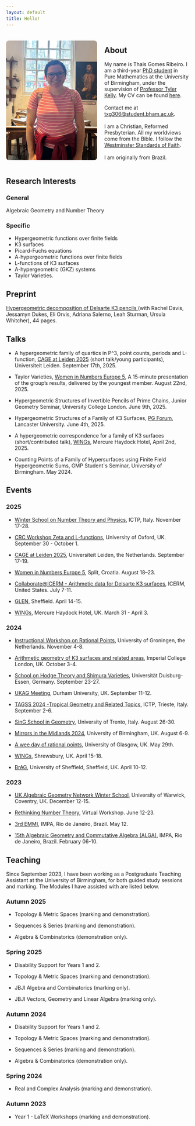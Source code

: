 ```yaml
---
layout: default
title: Hello!
--- 
```


<div style="display: flex; align-items: center; gap: 20px; margin-top: 20px;">
  <img src="phoot.jpg" alt="Descriptive alt text" style="width: 250px; border-radius: 8px;">
  <div>
    <h2>About</h2>
    <p>My name is Thais Gomes Ribeiro. I am a third-year <a href="https://www.birmingham.ac.uk/staff/profiles/maths/phd-students/gomes-ribeiro-thais">PhD student</a> in Pure Mathematics at the University of Birmingham, under the supervision of <a href="https://sites.google.com/view/tylerkelly/home">Professor Tyler Kelly</a>. My CV can be found <a href="https://drive.google.com/file/d/1wdPRrOpC1WuNck5YwdvwlXUy1Zwwog_N/view?usp=drive_link">here</a>. 
<br> <br>
Contact me at <a href="mailto:txg306@student.bham.ac.uk">txg306@student.bham.ac.uk</a>. 
<br> <br>
I am a Christian, Reformed Presbyterian. All my worldviews come from the Bible. I follow the <a href="https://thewestminsterstandard.org/the-westminster-standards/">Westminster Standards of Faith</a>. 
<br><br>
I am originally from Brazil.</p>
  </div>
</div>

<h2> Research Interests </h2> 

### General 
Algebraic Geometry and Number Theory

### Specific
- Hypergeometric functions over finite fields
- K3 surfaces
- Picard-Fuchs equations
- A-hypergeometric functions over finite fields
- L-functions of K3 surfaces
- A-hypergeometric (GKZ) systems
- Taylor Varieties. 

<h2> Preprint </h2>

<a href="https://arxiv.org/abs/2508.15049">Hypergeometric decomposition of Delsarte K3 pencils </a> (with Rachel Davis, Jessamyn Dukes, Eli Orvis, Adriana Salerno, Leah Sturman, Ursula Whitcher), 44 pages. 

<h2> Talks </h2>

- A hypergeometric family of quartics in P^3, point counts, periods and L-function, <a href="https://sites.google.com/view/cage-at-leiden/home">CAGE at Leiden 2025</a> (short talk/young participants), Universiteit Leiden. September 17th, 2025.

- Taylor Varieties, <a href="https://wine5.math.hr/">Women in Numbers Europe 5</a>, A 15-minute presentation of the group’s results, delivered by the youngest member. August 22nd, 2025. 

- Hypergeometric Structures of Invertible Pencils of Prime Chains, Junior Geometry Seminar, University College London. June 9th, 2025.

- Hypergeometric Structures of a Family of K3 Surfaces, <a href="https://www.lancaster.ac.uk/maths/about-us/events/pg-forum-thais-gomes-ribeiro/">PG Forum</a>, Lancaster University. June 4th, 2025.

- A hypergeometric correspondence for a family of K3 surfaces (short/contributed talk), <a href="https://sites.google.com/view/wings2025/home">WINGs</a>, Mercure Haydock Hotel, April 2nd, 2025. 

- Counting Points of a Family of Hypersurfaces using Finite Field Hypergeometric Sums, GMP Student`s Seminar, University of Birmingham. May 2024.

<h2> Events </h2>

### 2025

- <a href="https://indico.ictp.it/event/10965/overview">Winter School on Number Theory and Physics</a>, ICTP, Italy. November 17-28.

- <a href="https://www.claymath.org/events/zeta-and-l-functions/">CRC Workshop Zeta and L-functions</a>, University of Oxford, UK. September 30 - October 1.

- <a href="https://sites.google.com/view/cage-at-leiden/home">CAGE at Leiden 2025</a>, Universiteit Leiden, the Netherlands. September 17-19.

- <a href="https://wine5.math.hr/">Women in Numbers Europe 5</a>, Split, Croatia. August 18–23.

- <a href="https://icerm.brown.edu/collaborate#section-9">Collaborate@ICERM - Arithmetic data for Delsarte K3 surfaces</a>, ICERM, United States. July 7-11.

- <a href="https://sites.google.com/sheffield.ac.uk/glen-in-sheffield-2025/home">GLEN</a>, Sheffield. April 14-15.

- <a href="https://sites.google.com/view/wings2025/home">WINGs</a>, Mercure Haydock Hotel, UK. March 31 - April 3.

### 2024

- <a href="https://www.rationalpoints.nl/events-2/instructional-workshop-on-rational-points/">Instructional Workshop on Rational Points</a>, University of Groningen, the Netherlands. November 4-8.

- <a href="https://www.ma.imperial.ac.uk/~anskor/K3Imperial.htm">Arithmetic geometry of K3 surfaces and related areas</a>, Imperial College London, UK. October 3-4.

- <a href="https://hodge-shimura-2024.esaga.net/">School on Hodge Theory and Shimura Varieties</a>, Universität Duisburg-Essen, Germany. September 23-27.

- <a href="https://www.ukagnetwork.org/past-activities/durham-september-2024">UKAG Meeting</a>, Durham University, UK. September 11-12.

- <a href="https://indico.ictp.it/event/10503/overview">TAGSS 2024 -Tropical Geometry and Related Topics</a>, ICTP, Trieste, Italy. September 2-6.

- <a href="https://sites.google.com/unitn.it/sing-trento24">SinG School in Geometry</a>, University of Trento, Italy. August 26-30.

- <a href="https://sites.google.com/view/tylerkelly/past-conferences/mirrors-in-the-midlands-2024?authuser=0">Mirrors in the Midlands 2024</a>, University of Birmingham, UK. August 6-9.

- <a href="https://www.maths.gla.ac.uk/~dgvirtz/weeday2024.html">A wee day of rational points</a>, University of Glasgow, UK. May 29th.

- <a href="https://sites.google.com/view/wings2024/home">WINGs</a>, Shrewsbury, UK. April 15-18.

- <a href="https://sites.google.com/view/6thbragmeeting/home">BrAG</a>, University of Sheffield, Sheffield, UK. April 10-12.

### 2023

- <a href="https://warwick.ac.uk/fac/sci/maths/research/events/2023-2024/iniukagnetwork/">UK Algebraic Geometry Network Winter School</a>, University of Warwick, Coventry, UK. December 12-15.

- <a href="https://sites.google.com/view/rethinkingnumbertheory/home">Rethinking Number Theory</a>, Virtual Workshop. June 12-23.

- <a href="https://impa.br/3emmi/">3rd EMMI</a>, IMPA, Rio de Janeiro, Brazil. May 12. 

- <a href="https://impa.br/arquivo_base/eventos-do-impa/2023-2/15o-alga-algebra-comutativa-e-geometria-algebrica/">15th Algebraic Geometry and Commutative Algebra (ALGA)</a>, IMPA, Rio de Janeiro, Brazil. February 06-10.

<h2>Teaching</h2>
Since September 2023, I have been working as a Postgraduate Teaching Assistant at the University of Birmingham, for both guided study sessions and marking. The Modules I have assisted with are listed below.

### Autumn 2025 

- Topology & Metric Spaces (marking and demonstration).
  
- Sequences & Series (marking and demonstration).
  
- Algebra & Combinatorics (demonstration only).

### Spring 2025 

- Disability Support for Years 1 and 2.
  
- Topology & Metric Spaces (marking and demonstration).
  
- JBJI Algebra and Combinatorics (marking only).
  
- JBJI Vectors, Geometry and Linear Algebra (marking only).

### Autumn 2024 

- Disability Support for Years 1 and 2.

- Topology & Metric Spaces (marking and demonstration).

- Sequences & Series (marking and demonstration).

- Algebra & Combinatorics (demonstration only).

### Spring 2024 

- Real and Complex Analysis (marking and demonstration).

### Autumn 2023 

- Year 1 - LaTeX Workshops (marking and demonstration).





